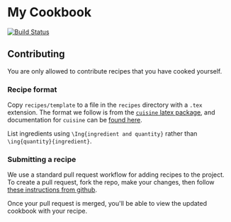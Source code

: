# My Cookbook

[![Build Status](https://travis-ci.com/jensdufour/Cooking.svg?branch=master)](https://travis-ci.com/jensdufour/Cooking)

## Contributing

You are only allowed to contribute recipes that you have cooked yourself.

### Recipe format

Copy `recipes/template` to a file in the `recipes` directory with a `.tex` extension. The format we follow is from the [`cuisine` latex package](https://www.ctan.org/tex-archive/macros/latex/contrib/cuisine), and documentation for `cuisine` can be [found here](http://mirror.aarnet.edu.au/pub/CTAN/macros/latex/contrib/cuisine/cuisine.pdf).

List ingredients using `\Ing{ingredient and quantity}` rather than `\ing{quantity}{ingredient}`.

### Submitting a recipe

We use a standard pull request workflow for adding recipes to the project. To create a pull request, fork the repo, make your changes, then follow [these instructions from github](https://help.github.com/articles/creating-a-pull-request-from-a-fork/).

Once your pull request is merged, you'll be able to view the updated cookbook with your recipe.

